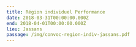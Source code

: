 ```yaml
---
title: Région individuel Performance
date: 2018-03-31T00:00:00.000Z
end: 2018-04-01T00:00:00.000Z
lieu: Jassans
passage: /img/convoc-region-indiv-jassans.pdf
---
```


